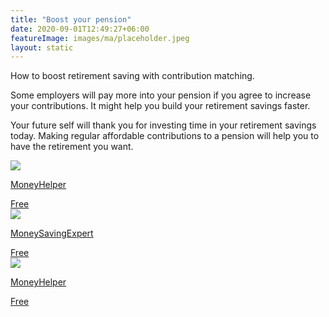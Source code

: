 ```yaml
---
title: "Boost your pension"
date: 2020-09-01T12:49:27+06:00
featureImage: images/ma/placeholder.jpeg
layout: static
---
```


How to boost retirement saving with contribution matching.

Some employers will pay more into your pension if you agree to increase your contributions. It might help you build your retirement savings faster.

Your future self will thank you for investing time in your retirement savings today. Making regular affordable contributions to a pension will help you to have the retirement you want.

<a class="ma-link" href="https://www.moneyhelper.org.uk/en/pensions-and-retirement/building-your-retirement-pot/contribution-matching"><div class="ma-card ma-card-Wealth"><div class="ma-icon"><img src ="/images/Icon-check - wealth - opacity.svg"/></div><div class="ma-name"><p>MoneyHelper</p></div><div class="ma-paid-text"><span>Free</span></div></div></a><a class="ma-link" href="https://www.moneysavingexpert.com/pensions/"><div class="ma-card ma-card-Wealth"><div class="ma-icon"><img src ="/images/Icon-check - wealth - opacity.svg"/></div><div class="ma-name"><p>MoneySavingExpert</p></div><div class="ma-paid-text"><span>Free</span></div></div></a><a class="ma-link" href="https://www.moneyhelper.org.uk/en/pensions-and-retirement/building-your-retirement-pot/how-to-increase-your-pension-savings"><div class="ma-card ma-card-Wealth"><div class="ma-icon"><img src ="/images/Icon-check - wealth - opacity.svg"/></div><div class="ma-name"><p>MoneyHelper</p></div><div class="ma-paid-text"><span>Free</span></div></div></a>  

<br/><br/>






